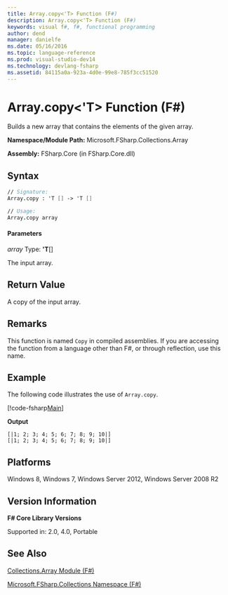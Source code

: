 ```yaml
---
title: Array.copy<'T> Function (F#)
description: Array.copy<'T> Function (F#)
keywords: visual f#, f#, functional programming
author: dend
manager: danielfe
ms.date: 05/16/2016
ms.topic: language-reference
ms.prod: visual-studio-dev14
ms.technology: devlang-fsharp
ms.assetid: 84115a0a-923a-4d0e-99e8-785f3cc51520 
---
```


# Array.copy<'T> Function (F#)

Builds a new array that contains the elements of the given array.

**Namespace/Module Path:** Microsoft.FSharp.Collections.Array

**Assembly:** FSharp.Core (in FSharp.Core.dll)


## Syntax

```fsharp
// Signature:
Array.copy : 'T [] -> 'T []

// Usage:
Array.copy array
```

#### Parameters
*array*
Type: **'T**[[]](https://msdn.microsoft.com/library/def20292-9aae-4596-9275-b94e594f8493)


The input array.

## Return Value

A copy of the input array.

## Remarks
This function is named `Copy` in compiled assemblies. If you are accessing the function from a language other than F#, or through reflection, use this name.

## Example

The following code illustrates the use of `Array.copy`.

[!code-fsharp[Main](~/samples/snippets/fsharp/arrays/snippet31.fs)]

**Output**

```
[|1; 2; 3; 4; 5; 6; 7; 8; 9; 10|]
[|1; 2; 3; 4; 5; 6; 7; 8; 9; 10|]
```

## Platforms
Windows 8, Windows 7, Windows Server 2012, Windows Server 2008 R2


## Version Information
**F# Core Library Versions**

Supported in: 2.0, 4.0, Portable

## See Also
[Collections.Array Module &#40;F&#35;&#41;](Collections.Array-Module-%5BFSharp%5D.md)

[Microsoft.FSharp.Collections Namespace &#40;F&#35;&#41;](Microsoft.FSharp.Collections-Namespace-%5BFSharp%5D.md)

